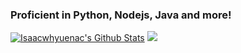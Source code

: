 ### Proficient in Python, Nodejs, Java and more!

<!--
**Isaacwhyuenac/Isaacwhyuenac** is a ✨ _special_ ✨ repository because its `README.md` (this file) appears on your GitHub profile.

Here are some ideas to get you started:

- 🔭 I’m currently working on ...
- 🌱 I’m currently learning ...
- 👯 I’m looking to collaborate on ...
- 🤔 I’m looking for help with ...
- 💬 Ask me about ...
- 📫 How to reach me: ...
- 😄 Pronouns: ...
- ⚡ Fun fact: ...
-->

[![Isaacwhyuenac's Github Stats](https://github-readme-stats.vercel.app/api?username=Isaacwhyuenac)](//isaacwhyuenac.top)
![](https://komarev.com/ghpvc/?username=Isaacwhyuenac)
